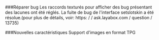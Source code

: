###Réparer bug
Les raccords texturés pour afficher des bug présentant des lacunes ont été réglés.
La fuite de bug de l'interface setslotskin a été résolue.(pour plus de détails, voir: https: / / ask.layabox.com / question / 13735)


###Nouvelles caractéristiques
Support d'images en format TPG